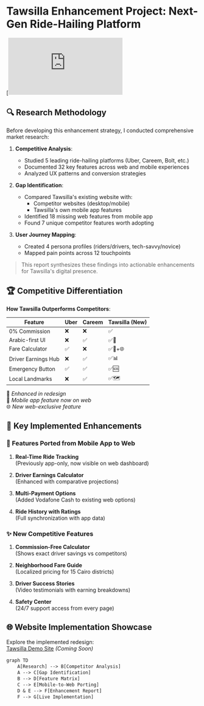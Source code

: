 # Tawsilla Enhancement Project: Next-Gen Ride-Hailing Platform  

[![Report PDF](https://github.com/ahmedfarhat25/Tawsill-new-enhancments/blob/main/Tawsilla%20Enhancment%20report.pdf)  

## 🔍 Research Methodology
Before developing this enhancement strategy, I conducted comprehensive market research:

1. **Competitive Analysis**:
   - Studied 5 leading ride-hailing platforms (Uber, Careem, Bolt, etc.)
   - Documented 32 key features across web and mobile experiences
   - Analyzed UX patterns and conversion strategies

2. **Gap Identification**:
   - Compared Tawsilla's existing website with:
     - Competitor websites (desktop/mobile)
     - Tawsilla's own mobile app features
   - Identified 18 missing web features from mobile app
   - Found 7 unique competitor features worth adopting

3. **User Journey Mapping**:
   - Created 4 persona profiles (riders/drivers, tech-savvy/novice)
   - Mapped pain points across 12 touchpoints

> This report synthesizes these findings into actionable enhancements for Tawsilla's digital presence.

## 🏆 Competitive Differentiation
**How Tawsilla Outperforms Competitors**:

| Feature               | Uber | Careem | Tawsilla (New) |
|-----------------------|------|--------|----------------|
| 0% Commission        | ❌   | ❌     | ✅             |
| Arabic-first UI      | ❌   | ✅     | ✅🌟           |
| Fare Calculator      | ✅   | ❌     | ✅📱+🌐        |
| Driver Earnings Hub | ❌   | ✅     | ✅📊           |
| Emergency Button     | ✅   | ✅     | ✅🆘           |
| Local Landmarks      | ❌   | ✅     | ✅🗺️           |

🌟 *Enhanced in redesign*  
📱 *Mobile app feature now on web*  
🌐 *New web-exclusive feature*

## 🚀 Key Implemented Enhancements

### 🔄 Features Ported from Mobile App to Web
1. **Real-Time Ride Tracking**  
   (Previously app-only, now visible on web dashboard)

2. **Driver Earnings Calculator**  
   (Enhanced with comparative projections)

3. **Multi-Payment Options**  
   (Added Vodafone Cash to existing web options)

4. **Ride History with Ratings**  
   (Full synchronization with app data)

### ✨ New Competitive Features
1. **Commission-Free Calculator**  
   (Shows exact driver savings vs competitors)

2. **Neighborhood Fare Guide**  
   (Localized pricing for 15 Cairo districts)

3. **Driver Success Stories**  
   (Video testimonials with earning breakdowns)

4. **Safety Center**  
   (24/7 support access from every page)

## 🌐 Website Implementation Showcase
Explore the implemented redesign:  
[Tawsilla Demo Site](#) *(Coming Soon)*

```mermaid
graph TD
    A[Research] --> B[Competitor Analysis]
    A --> C[Gap Identification]
    B --> D[Feature Matrix]
    C --> E[Mobile-to-Web Porting]
    D & E --> F[Enhancement Report]
    F --> G[Live Implementation]
